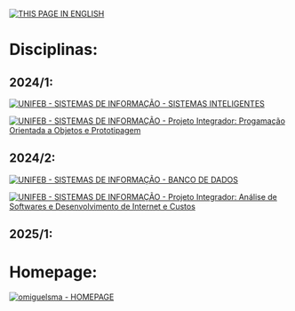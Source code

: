 [![THIS PAGE IN ENGLISH](https://img.shields.io/static/v1?label=&message=THIS+PAGE+IN+ENGLISH&color=%23009BD5&style=for-the-badge)](https://omiguelsma.github.io/subjects/subjects_en.html)

# **Disciplinas:**

## 2024/1:

[![UNIFEB - SISTEMAS DE INFORMAÇÃO - SISTEMAS INTELIGENTES](https://img.shields.io/static/v1?label=unifeb+-+SISTEMAS+DE+INFORMAÇÃO&message=SISTEMAS+INTELIGENTES&color=%23009BD5&style=for-the-badge)](https://omiguelsma.github.io/subjects/2024-1/intel_systems_pt.html)

[![UNIFEB - SISTEMAS DE INFORMAÇÃO - Projeto Integrador: Progamação Orientada a Objetos e Prototipagem](https://img.shields.io/static/v1?label=unifeb+-+SISTEMAS+DE+INFORMAÇÃO&message=PROJETO+INTEGRADOR%3A+PROGRAMAÇÃO+ORIENTADA+À+OBJETOS+E+PROTOTIPAGEM&color=%23009BD5&style=for-the-badge)](https://omiguelsma.github.io/subjects/2024-1/pi_poo_pt.html)

## 2024/2:

[![UNIFEB - SISTEMAS DE INFORMAÇÃO - BANCO DE DADOS](https://img.shields.io/static/v1?label=UNIFEB+-+SISTEMAS+DE+INFORMAÇÃO&message=BANCO+DE+DADOS&color=%23009BD5&style=for-the-badge)](https://omiguelsma.github.io/subjects/2024-2/database_pt.html)

[![UNIFEB - SISTEMAS DE INFORMAÇÃO - Projeto Integrador: Análise de Softwares e Desenvolvimento de Internet e Custos](https://img.shields.io/static/v1?label=UNIFEB+-+SISTEMAS+DE+INFORMAÇÃO&message=Projeto+Integrador%3A+Análise+de+Softwares+e+Desenvolvimento+de+Internet+e+Custos&color=%23009BD5&style=for-the-badge)](https://omiguelsma.github.io/subjects/2024-2/pi_an_soft_web_dev_costs_pt.html)

## 2025/1:


# Homepage: 

[![omiguelsma - HOMEPAGE](https://img.shields.io/static/v1?label=omiguelsma&message=HOMEPAGE&color=%23009BD5&style=for-the-badge&logo=homepage)](https://omiguelsma.github.io/)